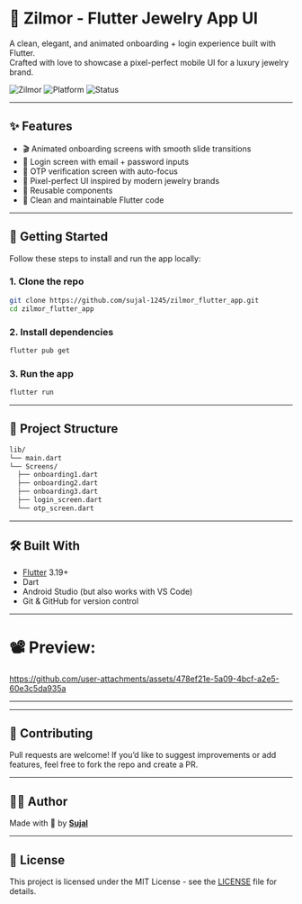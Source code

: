 # 💎 Zilmor - Flutter Jewelry App UI

A clean, elegant, and animated onboarding + login experience built with Flutter.  
Crafted with love to showcase a pixel-perfect mobile UI for a luxury jewelry brand.  

![Zilmor](https://img.shields.io/badge/Flutter-3.19-blue?style=flat&logo=flutter)
![Platform](https://img.shields.io/badge/Platform-Android%20%7C%20iOS-lightgrey)
![Status](https://img.shields.io/badge/Status-Working-green)

---

## ✨ Features

- 🎬 Animated onboarding screens with smooth slide transitions  
- 🔐 Login screen with email + password inputs  
- 🔢 OTP verification screen with auto-focus  
- 🎨 Pixel-perfect UI inspired by modern jewelry brands  
- 🔁 Reusable components  
- 💯 Clean and maintainable Flutter code  

---



## 🚀 Getting Started

Follow these steps to install and run the app locally:

### 1. Clone the repo

```bash
git clone https://github.com/sujal-1245/zilmor_flutter_app.git
cd zilmor_flutter_app
````

### 2. Install dependencies

```bash
flutter pub get
```

### 3. Run the app

```bash
flutter run
```

---

## 📁 Project Structure

```bash
lib/
└── main.dart
└── Screens/
  ├── onboarding1.dart
  ├── onboarding2.dart
  ├── onboarding3.dart
  ├── login_screen.dart
  └── otp_screen.dart

```

---

## 🛠️ Built With

* [Flutter](https://flutter.dev/) 3.19+
* Dart
* Android Studio (but also works with VS Code)
* Git & GitHub for version control

---
# 📽️ Preview:


https://github.com/user-attachments/assets/478ef21e-5a09-4bcf-a2e5-60e3c5da935a


---


---

## 🙌 Contributing

Pull requests are welcome! If you’d like to suggest improvements or add features, feel free to fork the repo and create a PR.

---

## 🧑‍🎨 Author

Made with 💖 by **[Sujal](https://github.com/sujal-1245)**

---

## 📃 License

This project is licensed under the MIT License - see the [LICENSE](LICENSE) file for details.

```

````
